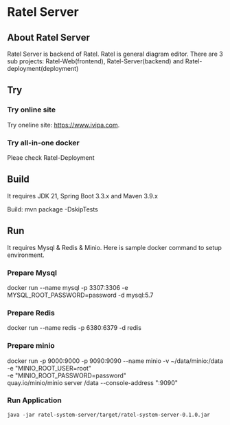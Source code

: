 # Ratel Server

## About Ratel Server

Ratel Server is backend of Ratel. Ratel is general diagram editor. There are 3 sub projects: Ratel-Web(frontend), Ratel-Server(backend) and Ratel-deployment(deployment)

## Try

### Try online site

Try oneline site: <https://www.ivipa.com>.

### Try all-in-one docker

Pleae check Ratel-Deployment

## Build

It requires JDK 21, Spring Boot 3.3.x and Maven 3.9.x

Build: mvn package -DskipTests

## Run

It requires Mysql & Redis & Minio. Here is sample docker command to setup environment.

### Prepare Mysql

docker run --name mysql -p 3307:3306  -e MYSQL_ROOT_PASSWORD=password -d mysql:5.7

### Prepare Redis

docker run --name redis -p 6380:6379 -d redis

### Prepare minio

docker run -p 9000:9000 -p 9090:9090 --name minio -v ~/data/minio:/data \
    -e "MINIO_ROOT_USER=root" \
    -e "MINIO_ROOT_PASSWORD=password" \
    quay.io/minio/minio server /data --console-address ":9090"

### Run Application

    java -jar ratel-system-server/target/ratel-system-server-0.1.0.jar
